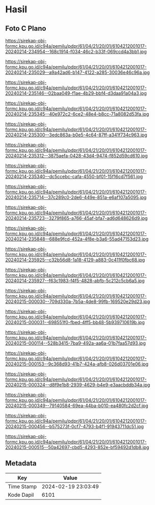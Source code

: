 # Hasil

## Foto C Plano

https://sirekap-obj-formc.kpu.go.id/c94a/pemilu/pdpr/61/04/21/20/01/6104212001017-20240214-234954--168c1914-f034-46c2-b33f-069ccd4a3bb1.jpg

https://sirekap-obj-formc.kpu.go.id/c94a/pemilu/pdpr/61/04/21/20/01/6104212001017-20240214-235029--a9a42ad6-b147-4122-a285-30036e46c96a.jpg

https://sirekap-obj-formc.kpu.go.id/c94a/pemilu/pdpr/61/04/21/20/01/6104212001017-20240214-235146--02baa049-f1ae-4b29-bbf4-d3daa91a04a3.jpg

https://sirekap-obj-formc.kpu.go.id/c94a/pemilu/pdpr/61/04/21/20/01/6104212001017-20240214-235345--40e972c2-6ce2-48e4-b8cc-71a8082d53fa.jpg

https://sirekap-obj-formc.kpu.go.id/c94a/pemilu/pdpr/61/04/21/20/01/6104212001017-20240214-235300--3edc863a-b0e5-4c64-87ff-a341f734c963.jpg

https://sirekap-obj-formc.kpu.go.id/c94a/pemilu/pdpr/61/04/21/20/01/6104212001017-20240214-235312--3875aefa-0428-43d4-9474-f852d59cd610.jpg

https://sirekap-obj-formc.kpu.go.id/c94a/pemilu/pdpr/61/04/21/20/01/6104212001017-20240214-235340--dc5ccebc-cafa-4550-bf01-15f16cd7f561.jpg

https://sirekap-obj-formc.kpu.go.id/c94a/pemilu/pdpr/61/04/21/20/01/6104212001017-20240214-235714--37c289c0-2de6-449e-851a-e6af107a5095.jpg

https://sirekap-obj-formc.kpu.go.id/c94a/pemilu/pdpr/61/04/21/20/01/6104212001017-20240214-235723--3279f865-a766-45af-bfa7-ad6d648626d9.jpg

https://sirekap-obj-formc.kpu.go.id/c94a/pemilu/pdpr/61/04/21/20/01/6104212001017-20240214-235848--688e9fcd-452a-4f8e-b3a6-55ad47153d23.jpg

https://sirekap-obj-formc.kpu.go.id/c94a/pemilu/pdpr/61/04/21/20/01/6104212001017-20240214-235925--c32b56d8-1a18-4129-a883-0c411f0fbc68.jpg

https://sirekap-obj-formc.kpu.go.id/c94a/pemilu/pdpr/61/04/21/20/01/6104212001017-20240214-235927--f63c1983-f4f5-4828-abfb-5c212c5cb6a5.jpg

https://sirekap-obj-formc.kpu.go.id/c94a/pemilu/pdpr/61/04/21/20/01/6104212001017-20240215-000030--709d330a-7b5a-4de8-99fb-169520e29d23.jpg

https://sirekap-obj-formc.kpu.go.id/c94a/pemilu/pdpr/61/04/21/20/01/6104212001017-20240215-000031--698551f0-fbed-4ff5-bb48-5b939710619b.jpg

https://sirekap-obj-formc.kpu.go.id/c94a/pemilu/pdpr/61/04/21/20/01/6104212001017-20240215-000114--528b3415-7ba9-492a-aa6a-01b7faa57d93.jpg

https://sirekap-obj-formc.kpu.go.id/c94a/pemilu/pdpr/61/04/21/20/01/6104212001017-20240215-000153--9c368d93-41b7-424a-afb8-026d03701e06.jpg

https://sirekap-obj-formc.kpu.go.id/c94a/pemilu/pdpr/61/04/21/20/01/6104212001017-20240215-000324--d8f9e1b8-2939-4629-b4e9-e3aacbddb34a.jpg

https://sirekap-obj-formc.kpu.go.id/c94a/pemilu/pdpr/61/04/21/20/01/6104212001017-20240215-000349--79140584-69ea-44ba-b010-ea480fc2d2cf.jpg

https://sirekap-obj-formc.kpu.go.id/c94a/pemilu/pdpr/61/04/21/20/01/6104212001017-20240215-000456--b575273f-0cf7-4793-b4f1-91943711dc51.jpg

https://sirekap-obj-formc.kpu.go.id/c94a/pemilu/pdpr/61/04/21/20/01/6104212001017-20240215-000515--50a42697-cbd5-4293-852e-bf59492d1db8.jpg


## Metadata

| Key        | Value               |
| ---------- | ------------------- |
| Time Stamp | 2024-02-19 23:03:49 |
| Kode Dapil | 6101                |



